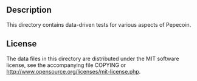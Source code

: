 Description
------------

This directory contains data-driven tests for various aspects of Pepecoin.

License
--------

The data files in this directory are distributed under the MIT software
license, see the accompanying file COPYING or
http://www.opensource.org/licenses/mit-license.php.

